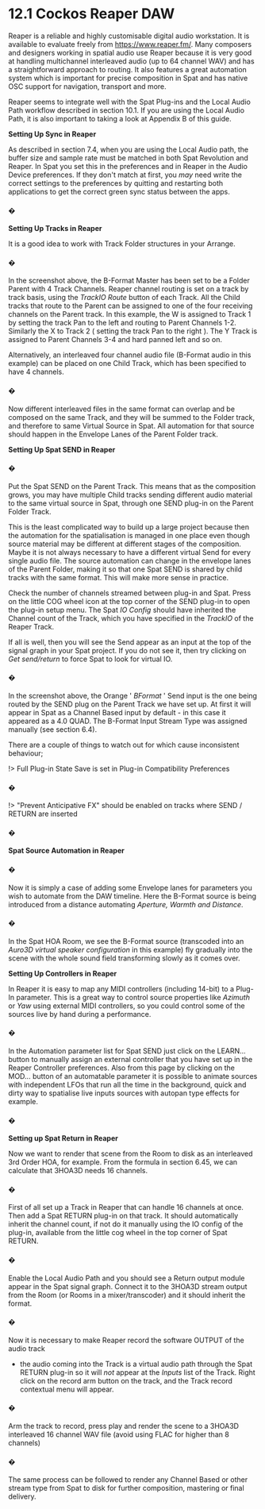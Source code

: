 # 12.1 Cockos Reaper DAW

Reaper is a reliable and highly customisable digital audio workstation. It is available
to evaluate freely from https://www.reaper.fm/. Many composers and designers
working in spatial audio use Reaper because it is very good at handling multichannel interleaved audio (up to 64 channel WAV) and has a straightforward approach to routing. It also features a great automation system which is important for
precise composition in Spat and has native OSC support for navigation, transport
and more.

Reaper seems to integrate well with the Spat Plug-ins and the Local Audio Path
workflow described in section 10.1. If you are using the Local Audio Path, it is also
important to taking a look at Appendix B of this guide.


**Setting Up Sync in Reaper**

As described in section 7.4, when you are using the Local Audio path, the buffer
size and sample rate must be matched in both Spat Revolution and Reaper. In Spat
you set this in the preferences and in Reaper in the Audio Device preferences. If
they don't match at first, you _may_ need write the correct settings to the preferences
by quitting and restarting both applications to get the correct green sync status between the apps.

#### �


**Setting Up Tracks in Reaper**

It is a good idea to work with Track Folder structures in your Arrange.

#### �

In the screenshot above, the B-Format Master has been set to be a Folder Parent
with 4 Track Channels. Reaper channel routing is set on a track by track basis, using
the _TrackIO Route_ button of each Track. All the Child tracks that route to the Parent
can be assigned to one of the four receiving channels on the Parent track. In this
example, the W is assigned to Track 1 by setting the track Pan to the left and routing to Parent Channels 1-2. Similarly the X to Track 2 ( setting the track Pan to the
right ). The Y Track is assigned to Parent Channels 3-4 and hard panned left and so
on.

Alternatively, an interleaved four channel audio file (B-Format audio in this example) can be placed on one Child Track, which has been specified to have 4 channels.


#### �

Now different interleaved files in the same format can overlap and be composed
on the same Track, and they will be summed to the Folder track, and therefore to
same Virtual Source in Spat. All automation for that source should happen in the
Envelope Lanes of the Parent Folder track.


**Setting Up Spat SEND in Reaper**

#### �

Put the Spat SEND on the Parent Track. This means that as the composition grows,
you may have multiple Child tracks sending different audio material to the same
virtual source in Spat, through one SEND plug-in on the Parent Folder Track.

This is the least complicated way to build up a large project because then the automation for the spatialisation is managed in one place even though source material may be different at different stages of the composition. Maybe it is not always
necessary to have a different virtual Send for every single audio file. The source automation can change in the envelope lanes of the Parent Folder, making it so that
one Spat SEND is shared by child tracks with the same format. This will make more
sense in practice.

Check the number of channels streamed between plug-in and Spat. Press on the
little COG wheel icon at the top corner of the SEND plug-in to open the plug-in
setup menu. The Spat _IO Config_ should have inherited the Channel count of the
Track, which you have specified in the _TrackIO_ of the Reaper Track.


If all is well, then you will see the Send appear as an input at the top of the signal
graph in your Spat project. If you do not see it, then try clicking on _Get send/return_
to force Spat to look for virtual IO.

#### �

In the screenshot above, the Orange ' _BFormat_ ' Send input is the one being routed
by the SEND plug on the Parent Track we have set up. At first it will appear in Spat
as a Channel Based input by default - in this case it appeared as a 4.0 QUAD. The
B-Format Input Stream Type was assigned manually (see section 6.4).

There are a couple of things to watch out for which cause inconsistent behaviour;


!> Full Plug-in State Save is set in Plug-in Compatibility Preferences

#### �



!> "Prevent Anticipative FX" should be enabled on tracks where SEND / RETURN are inserted

#### �


**Spat Source Automation in Reaper**

#### �

Now it is simply a case of adding some Envelope lanes for parameters you wish to
automate from the DAW timeline. Here the B-Format source is being introduced
from a distance automating _Aperture, Warmth and Distance_.


#### �

In the Spat HOA Room, we see the B-Format source (transcoded into an _Auro3D
virtual speaker configuration_ in this example) fly gradually into the scene with the
whole sound field transforming slowly as it comes over.


**Setting Up Controllers in Reaper**

In Reaper it is easy to map any MIDI controllers (including 14-bit) to a Plug-In parameter. This is a great way to control source properties like _Azimuth_ or _Yaw_ using
external MIDI controllers, so you could control some of the sources live by hand
during a performance.

#### �

In the Automation parameter list for Spat SEND just click on the LEARN... button to
manually assign an external controller that you have set up in the Reaper Controller
preferences.
Also from this page by clicking on the MOD... button of an automatable parameter it is possible to animate sources with independent LFOs that run all the time in
the background, quick and dirty way to spatialise live inputs sources with autopan
type effects for example.


#### �


**Setting up Spat Return in Reaper**

Now we want to render that scene from the Room to disk as an interleaved 3rd Order HOA, for example. From the formula in section 6.45, we can calculate that
3HOA3D needs 16 channels.

#### �

First of all set up a Track in Reaper that can handle 16 channels at once. Then add a
Spat RETURN plug-in on that track. It should automatically inherit the channel
count, if not do it manually using the IO config of the plug-in, available from the
little cog wheel in the top corner of Spat RETURN.


#### �

Enable the Local Audio Path and you should see a Return output module appear in
the Spat signal graph. Connect it to the 3HOA3D stream output from the Room (or
Rooms in a mixer/transcoder) and it should inherit the format.

#### �


Now it is necessary to make Reaper record the software OUTPUT of the audio track

- the audio coming into the Track is a virtual audio path through the Spat RETURN
plug-in so it will _not_ appear at the _Inputs_ list of the Track. Right click on the record
arm button on the track, and the Track record contextual menu will appear.

#### �


Arm the track to record, press play and render the scene to a 3HOA3D interleaved
16 channel WAV file (avoid using FLAC for higher than 8 channels)

#### �

The same process can be followed to render any Channel Based or other stream
type from Spat to disk for further composition, mastering or final delivery.

